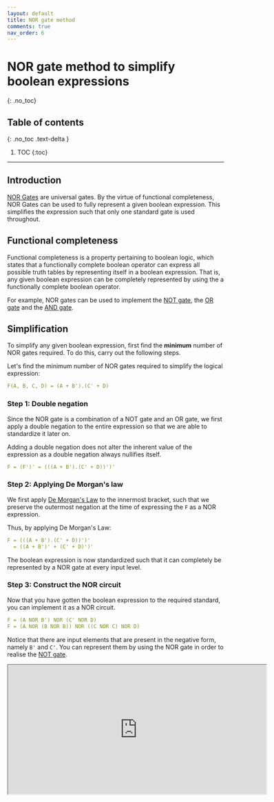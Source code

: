 ```yaml
---
layout: default
title: NOR gate method
comments: true
nav_order: 6
---
```


# NOR gate method to simplify boolean expressions
{: .no_toc}

## Table of contents
{: .no_toc .text-delta }

1. TOC
{:toc}

---

## Introduction
[NOR Gates](https://learn.circuitverse.org/docs/universal_gates.html#NOR-gate) are universal gates. By the virtue of functional completeness, NOR Gates can be used to fully represent a given boolean expression. This simplifies the expression such that only one standard gate is used throughout.  

## Functional completeness
Functional completeness is a property pertaining to boolean logic, which states that a functionally complete boolean operator can express all possible truth tables by representing itself in a boolean expression. That is, any given boolean expression can be completely represented by using the a functionally complete boolean operator. 

For example, NOR gates can be used to implement the [NOT gate](https://learn.circuitverse.org/docs/universal_gates.html#implementing-not-gate-1), the [OR gate](https://learn.circuitverse.org/docs/universal_gates.html#implementing-or-gate-1) and the [AND gate](https://learn.circuitverse.org/docs/universal_gates.html#implementing-and-gate-1). 

## Simplification
To simplify any given boolean expression, first find the __minimum__ number of NOR gates required. To do this, carry out the following steps. 

Let's find the minimum number of NOR gates required to simplify the logical expression:
```yaml
F(A, B, C, D) = (A + B').(C' + D)
```

### Step 1: Double negation
Since the NOR gate is a combination of a NOT gate and an OR gate, we first apply a double negation to the entire expression so that we are able to standardize it later on.

Adding a double negation does not alter the inherent value of the expression as a double negation always nullifies itself.

```yaml
F = (F')' = (((A + B').(C' + D))')'
```

### Step 2: Applying De Morgan's law
We first apply [De Morgan's Law](https://learn.circuitverse.org/docs/bool.html#de-morgans-law) to the innermost bracket, such that we preserve the outermost negation at the time of expressing the `F` as a NOR expression.

Thus, by applying De Morgan's Law:
```yaml
F = (((A + B').(C' + D))')'
  = ((A + B')' + (C' + D)')' 
```
The boolean expression is now standardized such that it can completely be represented by a NOR gate at every input level.

### Step 3: Construct the NOR circuit
Now that you have gotten the boolean expression to the required standard, you can implement it as a NOR circuit.

```yaml
F = (A NOR B') NOR (C' NOR D)
F = (A NOR (B NOR B)) NOR ((C NOR C) NOR D)
```
Notice that there are input elements that are present in the negative form, namely `B'` and `C'`. You can represent them by using the NOR gate in order to realise the [NOT gate](https://learn.circuitverse.org/docs/universal_gates.html#implementing-not-gate-1).

<iframe width="600px" height="300px" src="https://circuitverse.org/simulator/embed/97663" id="projectPreview" scrolling="no" webkitAllowFullScreen mozAllowFullScreen allowFullScreen></iframe>



